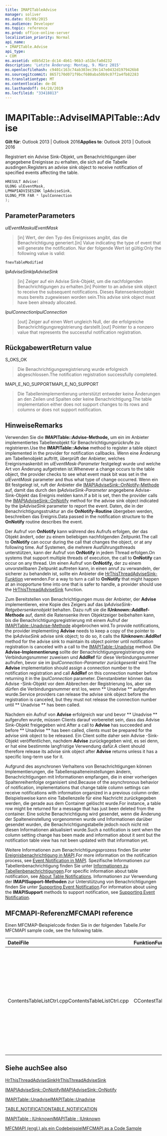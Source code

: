 ```yaml
---
title: IMAPITableAdvise
manager: soliver
ms.date: 03/09/2015
ms.audience: Developer
ms.topic: reference
ms.prod: office-online-server
localization_priority: Normal
api_name:
- IMAPITable.Advise
api_type:
- COM
ms.assetid: e8b5d21e-dc14-4b61-96b3-a51bcfa0d232
description: 'Letzte Änderung: Montag, 9. März 2015'
ms.openlocfilehash: c9401c163c74ab303ec39c147e0432d1979426b8
ms.sourcegitcommit: 8657170d071f9bcf680aba50b9c07f2a4fb82283
ms.translationtype: MT
ms.contentlocale: de-DE
ms.lasthandoff: 04/28/2019
ms.locfileid: "33418813"
---
```

# <a name="imapitableadvise"></a><span data-ttu-id="ca4a1-103">IMAPITable::Advise</span><span class="sxs-lookup"><span data-stu-id="ca4a1-103">IMAPITable::Advise</span></span>

  
  
<span data-ttu-id="ca4a1-104">**Gilt für**: Outlook 2013 | Outlook 2016</span><span class="sxs-lookup"><span data-stu-id="ca4a1-104">**Applies to**: Outlook 2013 | Outlook 2016</span></span> 
  
<span data-ttu-id="ca4a1-105">Registriert ein Advise Sink-Objekt, um Benachrichtigungen über angegebene Ereignisse zu erhalten, die sich auf die Tabelle ausdingen.</span><span class="sxs-lookup"><span data-stu-id="ca4a1-105">Registers an advise sink object to receive notification of specified events affecting the table.</span></span>
  
```cpp
HRESULT Advise(
ULONG ulEventMask,
LPMAPIADVISESINK lpAdviseSink,
ULONG_PTR FAR * lpulConnection
);
```

## <a name="parameters"></a><span data-ttu-id="ca4a1-106">Parameter</span><span class="sxs-lookup"><span data-stu-id="ca4a1-106">Parameters</span></span>

 <span data-ttu-id="ca4a1-107">_ulEventMask_</span><span class="sxs-lookup"><span data-stu-id="ca4a1-107">_ulEventMask_</span></span>
  
> <span data-ttu-id="ca4a1-108">[in] Wert, der den Typ des Ereignisses angibt, das die Benachrichtigung generiert.</span><span class="sxs-lookup"><span data-stu-id="ca4a1-108">[in] Value indicating the type of event that will generate the notification.</span></span> <span data-ttu-id="ca4a1-109">Nur der folgende Wert ist gültig:</span><span class="sxs-lookup"><span data-stu-id="ca4a1-109">Only the following value is valid:</span></span>
    
 `fnevTableModified`
  
 <span data-ttu-id="ca4a1-110">_lpAdviseSink_</span><span class="sxs-lookup"><span data-stu-id="ca4a1-110">_lpAdviseSink_</span></span>
  
> <span data-ttu-id="ca4a1-111">[in] Zeiger auf ein Advise Sink-Objekt, um die nachfolgenden Benachrichtigungen zu erhalten.</span><span class="sxs-lookup"><span data-stu-id="ca4a1-111">[in] Pointer to an advise sink object to receive the subsequent notifications.</span></span> <span data-ttu-id="ca4a1-112">Dieses Ratensenkenobjekt muss bereits zugewiesen worden sein.</span><span class="sxs-lookup"><span data-stu-id="ca4a1-112">This advise sink object must have been already allocated.</span></span>
    
 <span data-ttu-id="ca4a1-113">_lpulConnection_</span><span class="sxs-lookup"><span data-stu-id="ca4a1-113">_lpulConnection_</span></span>
  
> <span data-ttu-id="ca4a1-114">[out] Zeiger auf einen Wert ungleich Null, der die erfolgreiche Benachrichtigungsregistrierung darstellt.</span><span class="sxs-lookup"><span data-stu-id="ca4a1-114">[out] Pointer to a nonzero value that represents the successful notification registration.</span></span>
    
## <a name="return-value"></a><span data-ttu-id="ca4a1-115">Rückgabewert</span><span class="sxs-lookup"><span data-stu-id="ca4a1-115">Return value</span></span>

<span data-ttu-id="ca4a1-116">S_OK</span><span class="sxs-lookup"><span data-stu-id="ca4a1-116">S_OK</span></span> 
  
> <span data-ttu-id="ca4a1-117">Die Benachrichtigungsregistrierung wurde erfolgreich abgeschlossen.</span><span class="sxs-lookup"><span data-stu-id="ca4a1-117">The notification registration successfully completed.</span></span>
    
<span data-ttu-id="ca4a1-118">MAPI_E_NO_SUPPORT</span><span class="sxs-lookup"><span data-stu-id="ca4a1-118">MAPI_E_NO_SUPPORT</span></span> 
  
> <span data-ttu-id="ca4a1-119">Die Tabellenimplementierung unterstützt entweder keine Änderungen an den Zeilen und Spalten oder keine Benachrichtigung.</span><span class="sxs-lookup"><span data-stu-id="ca4a1-119">The table implementation either does not support changes to its rows and columns or does not support notification.</span></span>
    
## <a name="remarks"></a><span data-ttu-id="ca4a1-120">Hinweise</span><span class="sxs-lookup"><span data-stu-id="ca4a1-120">Remarks</span></span>

<span data-ttu-id="ca4a1-121">Verwenden Sie die **IMAPITable::Advise-Methode,** um ein im Anbieter implementiertes Tabellenobjekt für Benachrichtigungsrückrufe zu registrieren.</span><span class="sxs-lookup"><span data-stu-id="ca4a1-121">Use the **IMAPITable::Advise** method to register a table object implemented in the provider for notification callbacks.</span></span> <span data-ttu-id="ca4a1-122">Wenn eine Änderung am Tabellenobjekt auftritt, überprüft der Anbieter, welches Ereignismaskenbit im  _ulEventMask-Parameter_ festgelegt wurde und welche Art von Änderung aufgetreten ist.</span><span class="sxs-lookup"><span data-stu-id="ca4a1-122">Whenever a change occurs to the table object, the provider checks to see what event mask bit was set in the  _ulEventMask_ parameter and thus what type of change occurred.</span></span> <span data-ttu-id="ca4a1-123">Wenn ein Bit festgelegt ist, ruft der Anbieter die [IMAPIAdviseSink::OnNotify-Methode](imapiadvisesink-onnotify.md) auf, damit das durch den  _lpAdviseSink-Parameter_ angegebene Advise-Sink-Objekt das Ereignis melden kann.</span><span class="sxs-lookup"><span data-stu-id="ca4a1-123">If a bit is set, then the provider calls the [IMAPIAdviseSink::OnNotify](imapiadvisesink-onnotify.md) method for the advise sink object indicated by the  _lpAdviseSink_ parameter to report the event.</span></span> <span data-ttu-id="ca4a1-124">Daten, die in der Benachrichtigungsstruktur an die **OnNotify-Routine** übergeben werden, beschreiben das Ereignis.</span><span class="sxs-lookup"><span data-stu-id="ca4a1-124">Data passed in the notification structure to the **OnNotify** routine describes the event.</span></span> 
  
<span data-ttu-id="ca4a1-125">Der Aufruf von **OnNotify** kann während des Aufrufs erfolgen, der das Objekt ändert, oder zu einem beliebigen nachfolgenden Zeitpunkt.</span><span class="sxs-lookup"><span data-stu-id="ca4a1-125">The call to **OnNotify** can occur during the call that changes the object, or at any following time.</span></span> <span data-ttu-id="ca4a1-126">Auf Systemen, die mehrere Ausführungsthreads unterstützen, kann der Aufruf von **OnNotify** in jedem Thread erfolgen.</span><span class="sxs-lookup"><span data-stu-id="ca4a1-126">On systems that support multiple threads of execution, the call to **OnNotify** can occur on any thread.</span></span> <span data-ttu-id="ca4a1-127">Um einen Aufruf von **OnNotify,** der zu einem unvorstellbaren Zeitpunkt auftreten kann, in einen anruf zu verwandeln, der sicherer zu behandeln ist, sollte ein Anbieter die [HrThisThreadAdviseSink-Funktion](hrthisthreadadvisesink.md) verwenden.</span><span class="sxs-lookup"><span data-stu-id="ca4a1-127">For a way to turn a call to **OnNotify** that might happen at an inopportune time into one that is safer to handle, a provider should use the [HrThisThreadAdviseSink](hrthisthreadadvisesink.md) function.</span></span> 
  
<span data-ttu-id="ca4a1-128">Zum Bereitstellen von Benachrichtigungen muss der Anbieter, der **Advise** implementieren, eine Kopie des Zeigers auf das  _lpAdviseSink-Ratgebersenkenobjekt_ behalten. Dazu ruft sie die **IUnknown::AddRef-Methode** auf, damit die Ratensenke ihren Objektzeiger beibehalten kann, bis die Benachrichtigungsregistrierung mit einem Aufruf der [IMAPITable::Unadvise-Methode](imapitable-unadvise.md) abgebrochen wird.</span><span class="sxs-lookup"><span data-stu-id="ca4a1-128">To provide notifications, the provider implementing **Advise** needs to keep a copy of the pointer to the  _lpAdviseSink_ advise sink object; to do so, it calls the **IUnknown::AddRef** method for the advise sink to maintain its object pointer until notification registration is canceled with a call to the [IMAPITable::Unadvise](imapitable-unadvise.md) method.</span></span> <span data-ttu-id="ca4a1-129">Die **Advise-Implementierung** sollte der Benachrichtigungsregistrierung eine Verbindungsnummer zuweisen und **AddRef** für diese Verbindungsnummer aufrufen, bevor sie im  _lpulConnection-Parameter zurückgesenkt_ wird.</span><span class="sxs-lookup"><span data-stu-id="ca4a1-129">The **Advise** implementation should assign a connection number to the notification registration and call **AddRef** on this connection number before returning it in the  _lpulConnection_ parameter.</span></span> <span data-ttu-id="ca4a1-130">Dienstanbieter können das Advise -Sink-Objekt vor dem Abbrechen der Registrierung los, aber sie dürfen die Verbindungsnummer erst los, wenn \*\* Unadvise \*\* aufgerufen wurde.</span><span class="sxs-lookup"><span data-stu-id="ca4a1-130">Service providers can release the advise sink object before the registration is canceled, but they must not release the connection number until \*\* Unadvise \*\* has been called.</span></span> 
  
<span data-ttu-id="ca4a1-131">Nachdem ein Aufruf von **Advise** erfolgreich war und bevor \*\* Unadvise \*\* aufgerufen wurde, müssen Clients darauf vorbereitet sein, dass das Advise Sink-Objekt freigegeben wird.</span><span class="sxs-lookup"><span data-stu-id="ca4a1-131">After a call to **Advise** has succeeded and before \*\* Unadvise \*\* has been called, clients must be prepared for the advise sink object to be released.</span></span> <span data-ttu-id="ca4a1-132">Ein Client sollte daher sein Advise -Sink-Objekt veröffentlichen, nachdem **Advise** zurückgegeben wird, es sei denn, er hat eine bestimmte langfristige Verwendung dafür.</span><span class="sxs-lookup"><span data-stu-id="ca4a1-132">A client should therefore release its advise sink object after **Advise** returns unless it has a specific long-term use for it.</span></span> 
  
<span data-ttu-id="ca4a1-133">Aufgrund des asynchronen Verhaltens von Benachrichtigungen können Implementierungen, die Tabellenspalteneinstellungen ändern, Benachrichtigungen mit Informationen empfangen, die in einer vorherigen Spaltenreihenfolge organisiert sind.</span><span class="sxs-lookup"><span data-stu-id="ca4a1-133">Because of the asynchronous behavior of notification, implementations that change table column settings can receive notifications with information organized in a previous column order.</span></span> <span data-ttu-id="ca4a1-134">Beispielsweise kann eine Tabellenzeile für eine Nachricht zurückgegeben werden, die gerade aus dem Container gelöscht wurde.</span><span class="sxs-lookup"><span data-stu-id="ca4a1-134">For instance, a table row might be returned for a message that has just been deleted from the container.</span></span> <span data-ttu-id="ca4a1-135">Eine solche Benachrichtigung wird gesendet, wenn die Änderung der Spalteneinstellung vorgenommen wurde und Informationen darüber gesendet wurden, die Benachrichtigungstabelle jedoch noch nicht mit diesen Informationen aktualisiert wurde.</span><span class="sxs-lookup"><span data-stu-id="ca4a1-135">Such a notification is sent when the column setting change has been made and information about it sent but the notification table view has not been updated with that information yet.</span></span>
  
<span data-ttu-id="ca4a1-136">Weitere Informationen zum Benachrichtigungsprozess finden Sie unter [Ereignisbenachrichtigung in MAPI](event-notification-in-mapi.md).</span><span class="sxs-lookup"><span data-stu-id="ca4a1-136">For more information on the notification process, see [Event Notification in MAPI](event-notification-in-mapi.md).</span></span> <span data-ttu-id="ca4a1-137">Spezifische Informationen zur Tabellenbenachrichtigung finden Sie unter [Informationen zu Tabellenbenachrichtigungen](about-table-notifications.md).</span><span class="sxs-lookup"><span data-stu-id="ca4a1-137">For specific information about table notification, see [About Table Notifications](about-table-notifications.md).</span></span> <span data-ttu-id="ca4a1-138">Informationen zur Verwendung der **IMAPISupport-Methoden** zur Unterstützung von Benachrichtigungen finden Sie unter [Supporting Event Notification](supporting-event-notification.md).</span><span class="sxs-lookup"><span data-stu-id="ca4a1-138">For information about using the **IMAPISupport** methods to support notification, see [Supporting Event Notification](supporting-event-notification.md).</span></span>
  
## <a name="mfcmapi-reference"></a><span data-ttu-id="ca4a1-139">MFCMAPI-Referenz</span><span class="sxs-lookup"><span data-stu-id="ca4a1-139">MFCMAPI reference</span></span>

<span data-ttu-id="ca4a1-140">Einen MFCMAP-Beispielcode finden Sie in der folgenden Tabelle.</span><span class="sxs-lookup"><span data-stu-id="ca4a1-140">For MFCMAPI sample code, see the following table.</span></span>
  
|<span data-ttu-id="ca4a1-141">**Datei**</span><span class="sxs-lookup"><span data-stu-id="ca4a1-141">**File**</span></span>|<span data-ttu-id="ca4a1-142">**Funktion**</span><span class="sxs-lookup"><span data-stu-id="ca4a1-142">**Function**</span></span>|<span data-ttu-id="ca4a1-143">**Comment**</span><span class="sxs-lookup"><span data-stu-id="ca4a1-143">**Comment**</span></span>|
|:-----|:-----|:-----|
|<span data-ttu-id="ca4a1-144">ContentsTableListCtrl.cpp</span><span class="sxs-lookup"><span data-stu-id="ca4a1-144">ContentsTableListCtrl.cpp</span></span>  <br/> |<span data-ttu-id="ca4a1-145">CContestTableListCtrl::NotificationOn</span><span class="sxs-lookup"><span data-stu-id="ca4a1-145">CContestTableListCtrl::NotificationOn</span></span>  <br/> |<span data-ttu-id="ca4a1-146">MFCMAPI verwendet die **IMAPITable::Advise-Methode,** um sich für Benachrichtigungen zu registrieren, damit die Tabellenansicht auf dem aktuellen Stand bleibt.</span><span class="sxs-lookup"><span data-stu-id="ca4a1-146">MFCMAPI uses the **IMAPITable::Advise** method to register for notifications to allow the table view to stay current.</span></span>  <br/> |
   
## <a name="see-also"></a><span data-ttu-id="ca4a1-147">Siehe auch</span><span class="sxs-lookup"><span data-stu-id="ca4a1-147">See also</span></span>



[<span data-ttu-id="ca4a1-148">HrThisThreadAdviseSink</span><span class="sxs-lookup"><span data-stu-id="ca4a1-148">HrThisThreadAdviseSink</span></span>](hrthisthreadadvisesink.md)
  
[<span data-ttu-id="ca4a1-149">IMAPIAdviseSink::OnNotify</span><span class="sxs-lookup"><span data-stu-id="ca4a1-149">IMAPIAdviseSink::OnNotify</span></span>](imapiadvisesink-onnotify.md)
  
[<span data-ttu-id="ca4a1-150">IMAPITable::Unadvise</span><span class="sxs-lookup"><span data-stu-id="ca4a1-150">IMAPITable::Unadvise</span></span>](imapitable-unadvise.md)
  
[<span data-ttu-id="ca4a1-151">TABLE_NOTIFICATION</span><span class="sxs-lookup"><span data-stu-id="ca4a1-151">TABLE_NOTIFICATION</span></span>](table_notification.md)
  
[<span data-ttu-id="ca4a1-152">IMAPITable : IUnknown</span><span class="sxs-lookup"><span data-stu-id="ca4a1-152">IMAPITable : IUnknown</span></span>](imapitableiunknown.md)


[<span data-ttu-id="ca4a1-153">MFCMAPI (engl.) als ein Codebeispiel</span><span class="sxs-lookup"><span data-stu-id="ca4a1-153">MFCMAPI as a Code Sample</span></span>](mfcmapi-as-a-code-sample.md)

